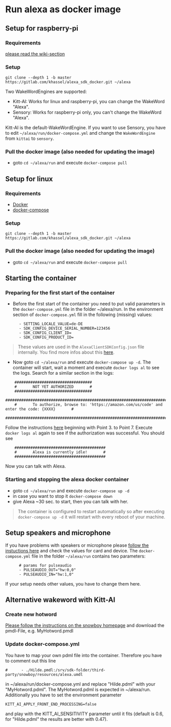 # Run alexa as docker image

## Setup for raspberry-pi

### Requirements
[please read the wiki-section](https://gitlab.com/khassel/alexa_sdk_docker/wikis/Prepare-your-raspberry-pi)

### Setup
```
git clone --depth 1 -b master https://gitlab.com/khassel/alexa_sdk_docker.git ~/alexa
```

Two WakeWordEngines are supported:
- Kitt-AI: Works for linux and raspberry-pi, you can change the WakeWord "Alexa".
- Sensory: Works for raspberry-pi only, you can't change the WakeWord "Alexa".

Kitt-AI is the default-WakeWordEngine. If you want to use Sensory, you have to edit ```~/alexa/run/docker-compose.yml``` and change the ```WakeWordEngine``` from ```kittai``` to ```sensory```.

### Pull the docker image (also needed for updating the image)
- goto ```cd ~/alexa/run``` and execute ```docker-compose pull```
	
## Setup for linux

### Requirements
- [Docker](https://docs.docker.com/engine/installation/)
- [docker-compose](https://docs.docker.com/compose/install/)


### Setup
```
git clone --depth 1 -b master https://gitlab.com/khassel/alexa_sdk_docker.git ~/alexa
```

### Pull the docker image (also needed for updating the image)
- goto ```cd ~/alexa/run``` and execute ```docker-compose pull```

## Starting the container

### Preparing for the first start of the container

-	Before the first start of the container you need to put valid parameters in the `docker-compose.yml` file in the folder ~/alexa/run. In the environment section of `docker-compose.yml` fill in the following (missing) values:

```
      - SETTING_LOCALE_VALUE=de-DE
      - SDK_CONFIG_DEVICE_SERIAL_NUMBER=123456
      - SDK_CONFIG_CLIENT_ID=
      - SDK_CONFIG_PRODUCT_ID=
```

> These values are used in the `AlexaClientSDKConfig.json` file internally. You find more infos about this [here](https://github.com/alexa/avs-device-sdk/wiki/Create-Security-Profile).
  
-   Now goto ```cd ~/alexa/run``` and execute ```docker-compose up -d```. The container will start, wait a moment and execute ```docker logs al``` to see the logs.
    Search for a similar section in the logs:
	
```
    ##################################
    #       NOT YET AUTHORIZED       #
    ##################################
    ################################################################################################
    #       To authorize, browse to: 'https://amazon.com/us/code' and enter the code: {XXXX}       #
    ################################################################################################
```

Follow the instructions [here](https://github.com/alexa/avs-device-sdk/wiki/Ubuntu-Linux-Quick-Start-Guide#run-and-authorize)
beginning with Point 3. to Point 7.
Execute ```docker logs al``` again to see if the authorization was successful. You should see 
	
```
    ########################################
    #       Alexa is currently idle!       #
    ########################################
```

Now you can talk with Alexa.
	
### Starting and stopping the alexa docker container
- goto ```cd ~/alexa/run``` and execute ```docker-compose up -d```
- in case you want to stop it ```docker-compose down```
- give Alexa ~30 sec. to start, then you can talk with her.


> The container is configured to restart automatically so after executing ```docker-compose up -d``` it will restart with every reboot of your machine.

## Setup speakers and microphone

If you have problems with speakers or microphone please [follow the instuctions here](http://docs.kitt.ai/snowboy/#running-on-pi) 
and check the values for card and device. The `docker-compose.yml` file in the folder `~/alexa/run` contains two parameters:
````
      # params for pulseaudio
      - PULSEAUDIO_OUT="hw:0,0"
      - PULSEAUDIO_IN="hw:1,0"
````

If your setup needs other values, you have to change them here.

## Alternative wakeword with Kitt-AI

### Create new hotword

[Please follow the instructions on the snowboy homepage](https://snowboy.kitt.ai/) and download the pmdl-File, e.g. MyHotword.pmdl

### Update docker-compose.yml

You have to map your own pdml file into the container.
Therefore you have to comment out this line 
```
#      - ./Hilde.pmdl:/srv/sdk-folder/third-party/snowboy/resources/alexa.umdl
```
in ~/alexa/run/docker-compose.yml and replace "Hilde.pdml" with your "MyHotword.pdml". The MyHotword.pdml is expected in ~/alexa/run.
Additionally you have to set the environment parameter 
```
KITT_AI_APPLY_FRONT_END_PROCESSING=false
```
and play with the KITT_AI_SENSITIVITY parameter until it fits (default is 0.6, for "Hilde.pdml" the results are better with 0.47).